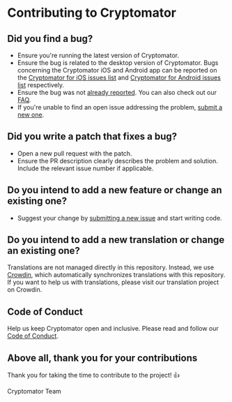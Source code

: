 # Contributing to Cryptomator

## Did you find a bug?

- Ensure you're running the latest version of Cryptomator.
- Ensure the bug is related to the desktop version of Cryptomator. Bugs concerning the Cryptomator iOS and Android app can be reported on the [Cryptomator for iOS issues list](https://github.com/cryptomator/ios/issues) and [Cryptomator for Android issues list](https://github.com/cryptomator/android/issues) respectively.
- Ensure the bug was not [already reported](https://github.com/cryptomator/cryptomator/issues). You can also check out our [FAQ](https://community.cryptomator.org/c/kb/faq).
- If you're unable to find an open issue addressing the problem, [submit a new one](https://github.com/cryptomator/cryptomator/issues/new/choose).

## Did you write a patch that fixes a bug?

- Open a new pull request with the patch.
- Ensure the PR description clearly describes the problem and solution. Include the relevant issue number if applicable.

## Do you intend to add a new feature or change an existing one?

- Suggest your change by [submitting a new issue](https://github.com/cryptomator/cryptomator/issues/new/choose) and start writing code.

## Do you intend to add a new translation or change an existing one?

Translations are not managed directly in this repository. Instead, we use [Crowdin](https://translate.cryptomator.org/), which automatically synchronizes translations with this repository. If you want to help us with translations, please visit our translation project on Crowdin.

## Code of Conduct

Help us keep Cryptomator open and inclusive. Please read and follow our [Code of Conduct](https://github.com/cryptomator/cryptomator/blob/develop/.github/CODE_OF_CONDUCT.md).

## Above all, thank you for your contributions

Thank you for taking the time to contribute to the project! :+1:

Cryptomator Team
